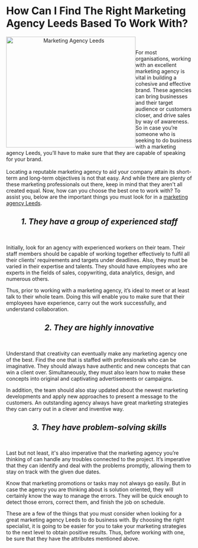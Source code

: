 # How Can I Find The Right Marketing Agency Leeds Based To Work With? 
<center>
<img src="https://marketingagencyleedsuk.files.wordpress.com/2019/02/marketing-agency-leeds.jpg" alt="Marketing Agency Leeds" style="float:left;width:350px;height:300px;">
</center><br><br>
For most organisations, working with an excellent marketing agency is vital in building a cohesive and effective brand. These agencies can bring businesses and their target audience or customers closer, and drive sales by way of awareness. So in case you’re someone who is seeking to do business with a marketing agency Leeds, you’ll have to make sure that they are capable of speaking for your brand.
<br><br>
Locating a reputable marketing agency to aid your company attain its short-term and long-term objectives is not that easy. And while there are plenty of these marketing professionals out there, keep in mind that they aren't all created equal. Now, how can you choose the best one to work with? To assist you, below are the important things you must look for in a <a href="https://www.turncoatmarketing.com/marketing-agency-leeds">marketing agency Leeds</a>.

<h2><center><i><b>1. They have a group of experienced staff</b></i></center></h2><br>

Initially, look for an agency with experienced workers on their team. Their staff members should be capable of working together effectively to fulfil all their clients’ requirements and targets under deadlines. Also, they must be varied in their expertise and talents. They should have employees who are experts in the fields of sales, copywriting, data analytics, design, and numerous others.

Thus, prior to working with a marketing agency, it’s ideal to meet or at least talk to their whole team. Doing this will enable you to make sure that their employees have experience, carry out the work successfully, and understand collaboration.

<h2><center><i><b>2. They are highly innovative</b></i></center></h2><br>

Understand that creativity can eventually make any marketing agency one of the best. Find the one that is staffed with professionals who can be imaginative. They should always have authentic and new concepts that can win a client over. Simultaneously, they must also learn how to make these concepts into original and captivating advertisements or campaigns. 

In addition, the team should also stay updated about the newest marketing developments and apply new approaches to present a message to the customers. An outstanding agency always have great marketing strategies they can carry out in a clever and inventive way. 

<h2><center><i><b>3. They have problem-solving skills</b></i></center></h2><br>

Last but not least, it's also imperative that the marketing agency you’re thinking of can handle any troubles connected to the project. It’s imperative that they can identify and deal with the problems promptly, allowing them to stay on track with the given due dates.

Know that marketing promotions or tasks may not always go easily. But in case the agency you are thinking about is solution oriented, they will certainly know the way to manage the errors. They will be quick enough to detect those errors, correct them, and finish the job on schedule.

These are a few of the things that you must consider when looking for a great marketing agency Leeds to do business with. By choosing the right specialist, it is going to be easier for you to take your marketing strategies to the next level to obtain positive results. Thus, before working with one, be sure that they have the attributes mentioned above.


